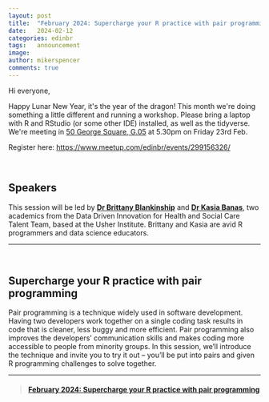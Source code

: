 ```yaml
---
layout: post
title:  "February 2024: Supercharge your R practice with pair programming"
date:   2024-02-12
categories: edinbr
tags:   announcement
image:
author: mikerspencer
comments: true
---
```




Hi everyone,
<br/>

Happy Lunar New Year, it's the year of the dragon! This month we're doing something a little different and running a workshop. Please bring a laptop with R and RStudio (or some other IDE) installed, as well as the tidyverse. We're meeting in [50 George Square, G.05](https://www.ed.ac.uk/timetabling-examinations/timetabling/room-bookings/bookable-rooms3/room/0227_00_G.05) at 5.30pm on Friday 23rd Feb.

Register here: <https://www.meetup.com/edinbr/events/299156326/>

<br/>


## Speakers

This session will be led by **[Dr Brittany Blankinship](https://www.linkedin.com/in/brittany-blankinship/)** and **[Dr Kasia Banas](https://www.linkedin.com/in/kasia-banas-439aa01b/)**, two academics from the Data Driven Innovation for Health and Social Care Talent Team, based at the Usher Institute. Brittany and Kasia are avid R programmers and data science educators.



---

<br/>

## Supercharge your R practice with pair programming

Pair programming is a technique widely used in software development. Having two developers work together on a single coding task results in code that is cleaner, less buggy and more efficient. Pair programming also improves the developers’ communication skills and makes coding more accessible to people from minority groups. In this session, we’ll introduce the technique and invite you to try it out – you’ll be put into pairs and given R programming challenges to solve together.

---



<blockquote class="embedly-card"><h4><a href="https://www.meetup.com/edinbr/events/299156326">February 2024: Supercharge your R practice with pair programming</a></h4></blockquote><script async src="//cdn.embedly.com/widgets/platform.js" charset="UTF-8"></script>

<br/>

